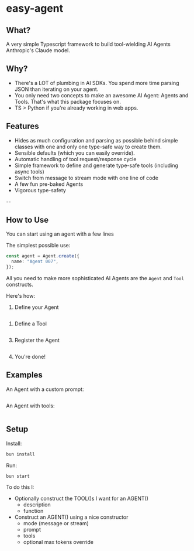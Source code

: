 # easy-agent

## What?

A very simple Typescript framework to build tool-wielding AI Agents Anthropic's Claude model.

## Why?

- There's a LOT of plumbing in AI SDKs. You spend more time parsing JSON than iterating on your agent.
- You only need two concepts to make an awesome AI Agent: Agents and Tools. That's what this package focuses on.
- TS > Python if you're already working in web apps.

## Features

- Hides as much configuration and parsing as possible behind simple classes with one and only one type-safe way to create them.
- Sensible defaults (which you can easily override).
- Automatic handling of tool request/response cycle
- Simple framework to define and generate type-safe tools (including async tools)
- Switch from message to stream mode with one line of code
- A few fun pre-baked Agents
- Vigorous type-safety

--

## How to Use

You can start using an agent with a few lines

The simplest possible use:

```ts
const agent = Agent.create({
  name: "Agent 007",
});
```

All you need to make more sophisticated AI Agents are the `Agent` and `Tool` constructs.

Here's how:

1. Define your Agent

```ts

```

1. Define a Tool

```ts

```

3. Register the Agent

```ts

```

4. You're done!

## Examples

An Agent with a custom prompt:

```ts

```

An Agent with tools:

```ts

```

## Setup

Install:

```bash
bun install
```

Run:

```bash
bun start
```

To do this I:

- Optionally construct the TOOL()s I want for an AGENT()
  - description
  - function
- Construct an AGENT() using a nice constructor
  - mode (message or stream)
  - prompt
  - tools
  - optional max tokens override
